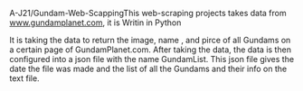 A-J21/Gundam-Web-ScappingThis web-scraping projects takes data from www.gundamplanet.com, it is Writin in Python

It is taking the data to return the image, name , and pirce of all Gundams on a certain page of GundamPlanet.com. After taking the data, the data is then configured into a json file with the name GundamList. This json file gives the date the file was made and the list of all the Gundams and their info on the text file.